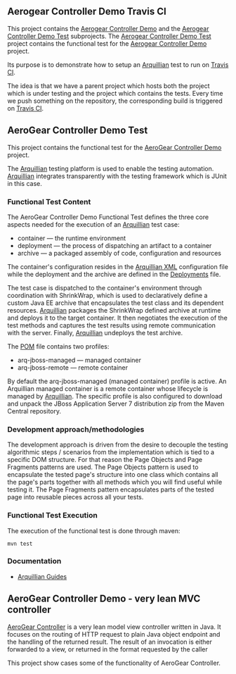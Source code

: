 ## Aerogear Controller Demo Travis CI
This project contains the [Aerogear Controller Demo](https://github.com/tolis-e/aerogear-controller-demo-travis-ci/blob/master/aerogear-controller-demo) and the [Aerogear Controller Demo Test](https://github.com/tolis-e/aerogear-controller-demo-travis-ci/blob/master/aerogear-controller-demo-test) subprojects. The [Aerogear Controller Demo Test](https://github.com/tolis-e/aerogear-controller-demo-travis-ci/blob/master/aerogear-controller-demo-test) project contains the functional test for the [Aerogear Controller Demo](https://github.com/tolis-e/aerogear-controller-demo-travis-ci/blob/master/aerogear-controller-demo) project. 

Its purpose is to demonstrate how to setup an [Arquillian](http://arquillian.org/) test to run on [Travis CI](https://travis-ci.org/).

The idea is that we have a parent project which hosts both the project which is under testing and the project which contains the tests. Every time we push something on the repository, the corresponding build is triggered on [Travis CI](https://travis-ci.org/).

## AeroGear Controller Demo Test
This project contains the functional test for the [AeroGear Controller Demo](https://github.com/tolis-e/aerogear-controller-demo-travis-ci/blob/master/aerogear-controller-demo) project.

The [Arquillian](http://arquillian.org/) testing platform is used to enable the testing automation. [Arquillian](http://arquillian.org/) integrates transparently with the testing framework which is JUnit in this case.

### Functional Test Content
The AeroGear Controller Demo Functional Test defines the three core aspects needed for the execution of an [Arquillian](http://arquillian.org/) test case:

- container — the runtime environment
- deployment — the process of dispatching an artifact to a container
- archive — a packaged assembly of code, configuration and resources

The container's configuration resides in the [Arquillian XML](https://github.com/tolis-e/aerogear-controller-demo-travis-ci/blob/master/aerogear-controller-demo-test/src/test/resources/arquillian.xml) configuration file while the deployment and the archive are defined in the [Deployments](https://github.com/tolis-e/tolis-e/aerogear-controller-demo-travis-ci/blob/master/aerogear-controller-demo-test/src/test/java/org/jboss/aerogear/controller/demo/test/Deployments.java) file.

The test case is dispatched to the container's environment through coordination with ShrinkWrap, which is used to declaratively define a custom Java EE archive that encapsulates the test class and its dependent resources. [Arquillian](http://arquillian.org/) packages the ShrinkWrap defined archive at runtime and deploys it to the target container. It then negotiates the execution of the test methods and captures the test results using remote communication with the server. Finally, [Arquillian](http://arquillian.org/) undeploys the test archive.

The [POM](https://github.com/tolis-e/tolis-e/aerogear-controller-demo-travis-ci/blob/master/aerogear-controller-demo-test/pom.xml) file contains two profiles:

* arq-jboss-managed — managed container 
* arq-jboss-remote — remote container

By default the arq-jboss-managed (managed container) profile is active. An Arquillian managed container is a remote container whose lifecycle is managed by [Arquillian](http://arquillian.org/). The specific profile is also configured to download and unpack the JBoss Application Server 7 distribution zip from the Maven Central repository.

### Development approach/methodologies
The development approach is driven from the desire to decouple the testing algorithmic steps / scenarios from the implementation which is tied to a specific DOM structure. For that reason the Page Objects and Page Fragments patterns are used. The Page Objects pattern is used to encapsulate the tested page's structure into one class which contains all the page's parts together with all methods which you will find useful while testing it. The Page Fragments pattern encapsulates parts of the tested page into reusable pieces across all your tests.

### Functional Test Execution
The execution of the functional test is done through maven:

    mvn test

### Documentation

* [Arquillian Guides](http://arquillian.org/guides/)

## AeroGear Controller Demo - very lean MVC controller
[AeroGear Controller](https://github.com/aerogear/aerogear-controller) is a very lean model view controller written in Java. It focuses on the routing of HTTP request to plain Java object endpoint and the handling of the returned result. The result of 
an invocation is either forwarded to a view, or returned in the format requested by the caller

This project show cases some of the functionality of AeroGear Controller.